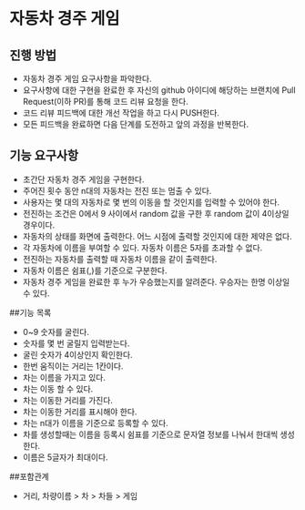 # 자동차 경주 게임
## 진행 방법
* 자동차 경주 게임 요구사항을 파악한다.
* 요구사항에 대한 구현을 완료한 후 자신의 github 아이디에 해당하는 브랜치에 Pull Request(이하 PR)를 통해 코드 리뷰 요청을 한다.
* 코드 리뷰 피드백에 대한 개선 작업을 하고 다시 PUSH한다.
* 모든 피드백을 완료하면 다음 단계를 도전하고 앞의 과정을 반복한다.

## 기능 요구사항
* 초간단 자동차 경주 게임을 구현한다.
* 주어진 횟수 동안 n대의 자동차는 전진 또는 멈출 수 있다.
* 사용자는 몇 대의 자동차로 몇 번의 이동을 할 것인지를 입력할 수 있어야 한다.
* 전진하는 조건은 0에서 9 사이에서 random 값을 구한 후 random 값이 4이상일 경우이다.
* 자동차의 상태를 화면에 출력한다. 어느 시점에 출력할 것인지에 대한 제약은 없다.
* 각 자동차에 이름을 부여할 수 있다. 자동차 이름은 5자를 초과할 수 없다.
* 전진하는 자동차를 출력할 때 자동차 이름을 같이 출력한다.
* 자동차 이름은 쉼표(,)를 기준으로 구분한다.
* 자동차 경주 게임을 완료한 후 누가 우승했는지를 알려준다. 우승자는 한명 이상일 수 있다.

##기능 목록
* 0~9 숫자를 굴린다.
* 숫자를 몇 번 굴릴지 입력받는다.
* 굴린 숫자가 4이상인지 확인한다.
* 한번 움직이는 거리는 1칸이다.
* 차는 이름을 가지고 있다.
* 차는 이동 할 수 있다.
* 차는 이동한 거리를 가진다.
* 차는 이동한 거리를 표시해야 한다.
* 차는 n대가 이름을 기준으로 등록할 수 있다.
* 차를 생성할때는 이름을 등록시 쉼표를 기준으로 문자열 정보를 나눠서 한대씩 생성한다.
* 이름은 5글자가 최대이다.

##포함관계
* 거리, 차량이름 > 차 > 차들 > 게임